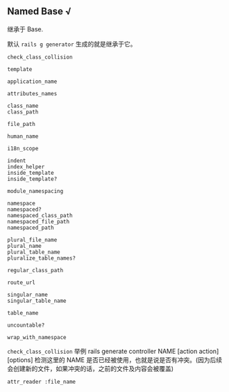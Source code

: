 ## Named Base √

继承于 Base.

默认 `rails g generator` 生成的就是继承于它。

```
check_class_collision

template

application_name

attributes_names

class_name
class_path

file_path

human_name

i18n_scope

indent
index_helper
inside_template
inside_template?

module_namespacing

namespace
namespaced?
namespaced_class_path
namespaced_file_path
namespaced_path

plural_file_name
plural_name
plural_table_name
pluralize_table_names?

regular_class_path

route_url

singular_name
singular_table_name

table_name

uncountable?

wrap_with_namespace
```

`check_class_collision` 举例 rails generate controller NAME [action action] [options] 检测这里的 NAME 是否已经被使用，也就是说是否有冲突。(因为后续会创建新的文件，如果冲突的话，之前的文件及内容会被覆盖)

```
attr_reader :file_name
```
